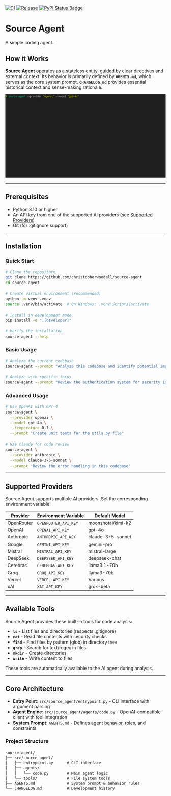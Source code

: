 <p align="center">

[![CI][ci-badge]][ci-url]
[![Release][release-badge]][release-url]
[![PyPI Status Badge][pypi-badge]][pypi-url]

</p>

[ci-badge]: https://github.com/christopherwoodall/source-agent/actions/workflows/lint.yaml/badge.svg?branch=main
[ci-url]: https://github.com/christopherwoodall/source-agent/actions/workflows/lint.yml
[pypi-badge]: https://badge.fury.io/py/source-agent.svg
[pypi-url]: https://pypi.org/project/source-agent/
[release-badge]: https://github.com/christopherwoodall/source-agent/actions/workflows/release.yml/badge.svg
[release-url]: https://github.com/christopherwoodall/source-agent/actions/workflows/release.yml

# Source Agent
A simple coding agent.

## How it Works
**Source Agent** operates as a stateless entity, guided by clear directives and external context. Its behavior is primarily defined by **`AGENTS.md`**, which serves as the core system prompt. **`CHANGELOG.md`** provides essential historical context and sense-making rationale. 

![](docs/example.gif)

---

## Prerequisites
- Python 3.10 or higher
- An API key from one of the supported AI providers (see [Supported Providers](#supported-providers))
- Git (for .gitignore support)

---

## Installation
### Quick Start
```bash
# Clone the repository
git clone https://github.com/christopherwoodall/source-agent
cd source-agent

# Create virtual environment (recommended)
python -m venv .venv
source .venv/bin/activate  # On Windows: .venv\Scripts\activate

# Install in development mode
pip install -e ".[developer]"

# Verify the installation
source-agent --help
```

### Basic Usage
```bash
# Analyze the current codebase
source-agent --prompt "Analyze this codebase and identify potential improvements"

# Analyze with specific focus
source-agent --prompt "Review the authentication system for security issues"
```

### Advanced Usage
```bash
# Use OpenAI with GPT-4
source-agent \
  --provider openai \
  --model gpt-4o \
  --temperature 0.1 \
  --prompt "Create unit tests for the utils.py file"

# Use Claude for code review
source-agent \
  --provider anthropic \
  --model claude-3-5-sonnet \
  --prompt "Review the error handling in this codebase"
```

---

## Supported Providers

Source Agent supports multiple AI providers. Set the corresponding environment variable:

| Provider | Environment Variable | Default Model |
|----------|---------------------|---------------|
| OpenRouter | `OPENROUTER_API_KEY` | moonshotai/kimi-k2 |
| OpenAI | `OPENAI_API_KEY` | gpt-4o |
| Anthropic | `ANTHROPIC_API_KEY` | claude-3-5-sonnet |
| Google | `GEMINI_API_KEY` | gemini-pro |
| Mistral | `MISTRAL_API_KEY` | mistral-large |
| DeepSeek | `DEEPSEEK_API_KEY` | deepseek-chat |
| Cerebras | `CEREBRAS_API_KEY` | llama3.1-70b |
| Groq | `GROQ_API_KEY` | llama3-70b |
| Vercel | `VERCEL_API_KEY` | Various |
| xAI | `XAI_API_KEY` | grok-beta |

---

## Available Tools
Source Agent provides these built-in tools for code analysis:

- **`ls`** - List files and directories (respects .gitignore)
- **`cat`** - Read file contents with security checks
- **`find`** - Find files by pattern (glob) in directory tree
- **`grep`** - Search for text/regex in files
- **`mkdir`** - Create directories
- **`write`** - Write content to files

These tools are automatically available to the AI agent during analysis.

---

## Core Architecture
- **Entry Point**: `src/source_agent/entrypoint.py` - CLI interface with argument parsing
- **Agent Engine**: `src/source_agent/agents/code.py` - OpenAI-compatible client with tool integration
- **System Prompt**: `AGENTS.md` - Defines agent behavior, roles, and constraints

### Project Structure

```
source-agent/
├── src/source_agent/
│   ├── entrypoint.py      # CLI interface
│   ├── agents/
│   │   └── code.py        # Main agent logic
│   └── tools/             # File system tools
├── AGENTS.md              # System prompt & behavior rules
└── CHANGELOG.md           # Development history
```
